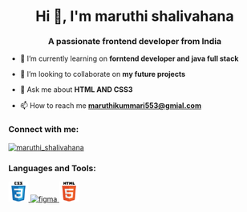 <h1 align="center">Hi 👋, I'm maruthi shalivahana</h1>
<h3 align="center">A passionate frontend developer from India</h3>

- 🔭 I’m currently learning on **forntend developer and java full stack**



- 👯 I’m looking to collaborate on **my future projects**

- 💬 Ask me about **HTML AND CSS3**

- 📫 How to reach me **maruthikummari553@gmial.com**

<h3 align="left">Connect with me:</h3>
<p align="left">
<a href="https://instagram.com/maruthi__shalivahana" target="blank"><img align="center" src="https://raw.githubusercontent.com/rahuldkjain/github-profile-readme-generator/master/src/images/icons/Social/instagram.svg" alt="maruthi_shalivahana" height="30" width="40" /></a>
</p>

<h3 align="left">Languages and Tools:</h3>
<p align="left"> <a href="https://www.w3schools.com/css/" target="_blank" rel="noreferrer"> <img src="https://raw.githubusercontent.com/devicons/devicon/master/icons/css3/css3-original-wordmark.svg" alt="css3" width="40" height="40"/> </a> <a href="https://www.figma.com/" target="_blank" rel="noreferrer"> <img src="https://www.vectorlogo.zone/logos/figma/figma-icon.svg" alt="figma" width="40" height="40"/> </a> <a href="https://www.w3.org/html/" target="_blank" rel="noreferrer"> <img src="https://raw.githubusercontent.com/devicons/devicon/master/icons/html5/html5-original-wordmark.svg" alt="html5" width="40" height="40"/> </a> </p>
